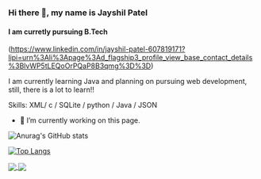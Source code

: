 ### Hi there 👋, my name is Jayshil Patel
#### I am curretly pursuing B.Tech 
(https://www.linkedin.com/in/jayshil-patel-607819171?lipi=urn%3Ali%3Apage%3Ad_flagship3_profile_view_base_contact_details%3BlvWP5tLEQoOrPQaP8B3qmg%3D%3D)

I am currently learning Java and planning on pursuing web development, still, there is a lot to learn!!

Skills: XML/ c / SQLite / python / Java / JSON

- 🔭 I’m currently working on this page. 






![Anurag's GitHub stats](https://github-readme-stats.vercel.app/api?username=Jayshil-Patel&show_icons=true&theme=synthwave)

[![Top Langs](https://github-readme-stats.vercel.app/api/top-langs/?username=Jayshil-Patel&layout=compact)](https://github.com/anuraghazra/github-readme-stats)

<a href="https://github.com/Jayshil-Patel/github-readme-stats">
  <img align="center" src="https://github-readme-stats.vercel.app/api/pin/?username=Jayshil-Patel&repo=github-readme-stats" />
</a>
<a href="https://github.com/Jayshil-Patel/convoychat">
  <img align="center" src="https://github-readme-stats.vercel.app/api/pin/?username=Jayshil-Patel&repo=convoychat" />
</a>
